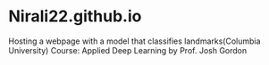 # Nirali22.github.io
Hosting a webpage with a model that classifies landmarks(Columbia University)
Course: Applied Deep Learning by Prof. Josh Gordon
